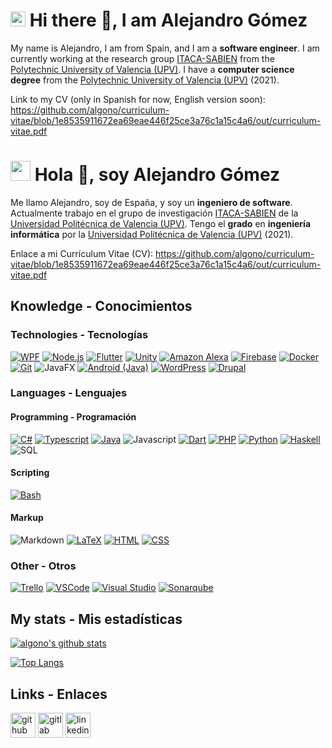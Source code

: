 # <img src="https://user-images.githubusercontent.com/29779422/144720480-9223d1dc-f8b7-40c5-a7a0-c404603602a3.png" height="24"> Hi there :wave:, I am Alejandro Gómez
My name is Alejandro, I am from Spain, and I am a **software engineer**. I am currently working at the research group [ITACA-SABIEN](http://www.sabien.upv.es/) from the [Polytechnic University of Valencia (UPV)](https://www.upv.es/index-en.html). I have a **computer science degree** from the [Polytechnic University of Valencia (UPV)](https://www.upv.es/index-en.html) (2021).

Link to my CV (only in Spanish for now, English version soon): https://github.com/algono/curriculum-vitae/blob/1e8535911672ea69eae446f25ce3a76c1a15c4a6/out/curriculum-vitae.pdf

# <img src="https://user-images.githubusercontent.com/29779422/144720507-df859a64-864c-4605-8e6c-057c53504965.png" height="32"> Hola :wave:, soy Alejandro Gómez
Me llamo Alejandro, soy de España, y soy un **ingeniero de software**. Actualmente trabajo en el grupo de investigación [ITACA-SABIEN](http://www.sabien.upv.es/) de la [Universidad Politécnica de Valencia (UPV)](https://www.upv.es). Tengo el **grado** en **ingeniería informática** por la [Universidad Politécnica de Valencia (UPV)](https://www.upv.es) (2021).

Enlace a mi Currículum Vitae (CV): https://github.com/algono/curriculum-vitae/blob/1e8535911672ea69eae446f25ce3a76c1a15c4a6/out/curriculum-vitae.pdf

## Knowledge - Conocimientos

### Technologies - Tecnologías

[![WPF](https://img.shields.io/badge/WPF-0C54C2?style=for-the-badge&logo=windows)](https://docs.microsoft.com/dotnet/desktop/wpf)
[![Node.js](https://img.shields.io/badge/Node.js-339933?style=for-the-badge&logo=nodedotjs&logoColor=white)](https://nodejs.org/)
[![Flutter](https://img.shields.io/badge/Flutter-02569B?style=for-the-badge&logo=flutter)](https://flutter.dev/)
[![Unity](https://img.shields.io/badge/Unity-000000?style=for-the-badge&logo=unity)](https://unity.com/)
[![Amazon Alexa](https://img.shields.io/badge/Amazon%20Alexa-00CAFF?style=for-the-badge&logo=amazonalexa&logoColor=white)](https://developer.amazon.com/alexa)
[![Firebase](https://img.shields.io/badge/Firebase-D2A621?style=for-the-badge&logo=firebase&logoColor=white)](https://firebase.google.com/)
[![Docker](https://img.shields.io/badge/Docker-2496ED?style=for-the-badge&logo=docker&logoColor=white)](https://www.docker.com/)
[![Git](https://img.shields.io/badge/Git-F05032?style=for-the-badge&logo=git&logoColor=white)](https://git-scm.com/)
![JavaFX](https://img.shields.io/badge/JavaFX-A5630B?style=flat-square&logo=java)
[![Android (Java)](https://img.shields.io/badge/Android%20%28Java%29-2EA965?style=flat-square&logo=android&logoColor=white)](https://developer.android.com/)
[![WordPress](https://img.shields.io/badge/WordPress-21759B?style=flat-square&logo=wordpress)](https://wordpress.org/)
[![Drupal](https://img.shields.io/badge/Drupal-0678BE?style=flat-square&logo=drupal)](https://www.drupal.org/)

### Languages - Lenguajes

#### Programming - Programación
[![C#](https://img.shields.io/badge/C%23-5C2D91?style=for-the-badge&logo=csharp)](https://docs.microsoft.com/dotnet/csharp/)
[![Typescript](https://img.shields.io/badge/Typescript-3178C6?style=for-the-badge&logo=typescript&logoColor=white)](https://www.typescriptlang.org/)
[![Java](https://img.shields.io/badge/Java-A5630B?style=flat-square&logo=java)](https://www.java.com/)
![Javascript](https://img.shields.io/badge/Javascript-F7DF1E?style=flat-square&logo=javascript&logoColor=black)
[![Dart](https://img.shields.io/badge/Dart-0175C2?style=flat-square&logo=dart)](https://dart.dev/)
[![PHP](https://img.shields.io/badge/PHP-777BB4?style=flat-square&logo=php&logoColor=white)](https://www.php.net/)
[![Python](https://img.shields.io/badge/Python-14354C?style=flat-square&logo=python&logoColor=white)](https://www.python.org/)
[![Haskell](https://img.shields.io/badge/Haskell-5D4F85?style=flat-square&logo=haskell)](https://www.haskell.org/)
![SQL](https://img.shields.io/badge/SQL-4169E1?style=flat-square&logo=postgresql&logoColor=white)

#### Scripting
[![Bash](https://img.shields.io/badge/Bash-4EAA25?style=flat-square&textColor=black&logo=gnubash&logoColor=black)](https://www.gnu.org/software/bash/)

#### Markup
![Markdown](https://img.shields.io/badge/Markdown-000000?style=for-the-badge&logo=markdown)
[![LaTeX](https://img.shields.io/badge/LaTeX-008080?style=for-the-badge&logo=latex)](https://www.latex-project.org/)
[![HTML](https://img.shields.io/badge/HTML-E34F26?style=flat-square&logo=html5&logoColor=white)](https://developer.mozilla.org/docs/Web/HTML)
[![CSS](https://img.shields.io/badge/CSS-1572B6?style=flat-square&logo=css3)](https://developer.mozilla.org/docs/Web/CSS)

### Other - Otros
[![Trello](https://img.shields.io/badge/Trello-0052CC?style=for-the-badge&logo=trello)](https://trello.com/)
[![VSCode](https://img.shields.io/badge/VSCode-007ACC?style=for-the-badge&logo=visualstudiocode)](https://code.visualstudio.com/)
[![Visual Studio](https://img.shields.io/badge/Visual%20Studio-5C2D91?style=for-the-badge&logo=visualstudio)](https://visualstudio.microsoft.com/)
[![Sonarqube](https://img.shields.io/badge/Sonarqube-4E9BCD?style=for-the-badge&logo=sonarqube&logoColor=white)](https://www.sonarqube.org/)


## My stats - Mis estadísticas
[![algono's github stats](https://github-readme-stats.vercel.app/api?username=algono&show_icons=true&theme=gotham&count_private=true)](https://github.com/anuraghazra/github-readme-stats)

<!--
It only works for personal repos, and does not count organizations, so it is not that accurate (for now)
Check out issue https://github.com/anuraghazra/github-readme-stats/issues/1
-->

<!--
Update: Now it works, but only using a non-official API
-->

[![Top Langs](https://github-readme-stats-one-bice.vercel.app/api/top-langs/?username=algono&theme=gotham&role=OWNER,ORGANIZATION_MEMBER,COLLABORATOR&hide=ShaderLab,HLSL)](https://github.com/anuraghazra/github-readme-stats)

## Links - Enlaces
[<img height="40" alt="github" src="https://img.shields.io/badge/GitHub-181717?style=for-the-badge&logo=github&logoColor=white" />](https://github.com/algono)
[<img height="40" alt="gitlab" src="https://img.shields.io/badge/GitLab-FCA121?style=for-the-badge&logo=gitlab&logoColor=white" />](https://gitlab.com/algono)
[<img height="40" alt="linkedin" src="https://img.shields.io/badge/LinkedIn-0A66C2?style=for-the-badge&logo=linkedin&logoColor=white" />](https://www.linkedin.com/in/alejandro-g%C3%B3mez-no%C3%A9-bb4239224/)
